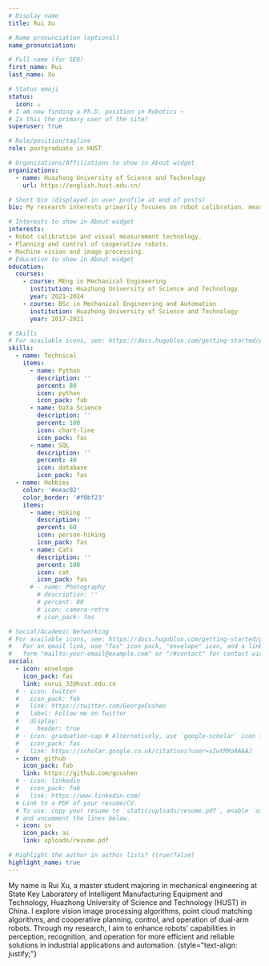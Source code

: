 ```yaml
---
# Display name
title: Rui Xu

# Name pronunciation (optional)
name_pronunciation:

# Full name (for SEO)
first_name: Rui
last_name: Xu

# Status emoji
status: 
  icon: ☕️
# I am now finding a Ph.D. position in Robotics ~
# Is this the primary user of the site?
superuser: true

# Role/position/tagline
role: postgraduate in HUST

# Organizations/Affiliations to show in About widget
organizations:
  - name: Huazhong University of Science and Technology
    url: https://english.hust.edu.cn/

# Short bio (displayed in user profile at end of posts)
bio: My research interests primarily focuses on robot calibration, measurement, and control techniques.

# Interests to show in About widget
interests:
- Robot calibration and visual measurement technology.
- Planning and control of cooperative robots.
- Machine vision and image processing.
# Education to show in About widget
education:
  courses:
    - course: MEng in Mechanical Engineering
      institution: Huazhong University of Science and Technology
      year: 2021-2024
    - course: BSc in Mechanical Engineering and Automation
      institution: Huazhong University of Science and Technology
      year: 2017-2021

# Skills
# For available icons, see: https://docs.hugoblox.com/getting-started/page-builder/#icons
skills:
  - name: Technical
    items:
      - name: Python
        description: ''
        percent: 80
        icon: python
        icon_pack: fab
      - name: Data Science
        description: ''
        percent: 100
        icon: chart-line
        icon_pack: fas
      - name: SQL
        description: ''
        percent: 40
        icon: database
        icon_pack: fas
  - name: Hobbies
    color: '#eeac02'
    color_border: '#f0bf23'
    items:
      - name: Hiking
        description: ''
        percent: 60
        icon: person-hiking
        icon_pack: fas
      - name: Cats
        description: ''
        percent: 100
        icon: cat
        icon_pack: fas
      # - name: Photography
        # description: ''
        # percent: 80
        # icon: camera-retro
        # icon_pack: fas

# Social/Academic Networking
# For available icons, see: https://docs.hugoblox.com/getting-started/page-builder/#icons
#   For an email link, use "fas" icon pack, "envelope" icon, and a link in the
#   form "mailto:your-email@example.com" or "/#contact" for contact widget.
social:
  - icon: envelope
    icon_pack: fas
    link: xurui_32@hust.edu.cn
  # - icon: twitter
  #   icon_pack: fab
  #   link: https://twitter.com/GeorgeCushen
  #   label: Follow me on Twitter
  #   display:
  #     header: true
  # - icon: graduation-cap # Alternatively, use `google-scholar` icon from `ai` icon pack
  #   icon_pack: fas
  #   link: https://scholar.google.co.uk/citations?user=sIwtMXoAAAAJ
  - icon: github
    icon_pack: fab
    link: https://github.com/gcushen
  # - icon: linkedin
  #   icon_pack: fab
  #   link: https://www.linkedin.com/
  # Link to a PDF of your resume/CV.
  # To use: copy your resume to `static/uploads/resume.pdf`, enable `ai` icons in `params.yaml`,
  # and uncomment the lines below.
  - icon: cv
    icon_pack: ai
    link: uploads/resume.pdf

# Highlight the author in author lists? (true/false)
highlight_name: true
---
```


My name is Rui Xu, a master student majoring in mechanical engineering at State Key Laboratory of Intelligent Manufacturing Equipment and Technology, Huazhong University of Science and Technology (HUST) in China. I explore vision image processing algorithms, point cloud matching algorithms, and cooperative planning, control, and operation of dual-arm robots. Through my research, I aim to enhance robots' capabilities in perception, recognition, and operation for more efficient and reliable solutions in industrial applications and automation. 
{style="text-align: justify;"}
